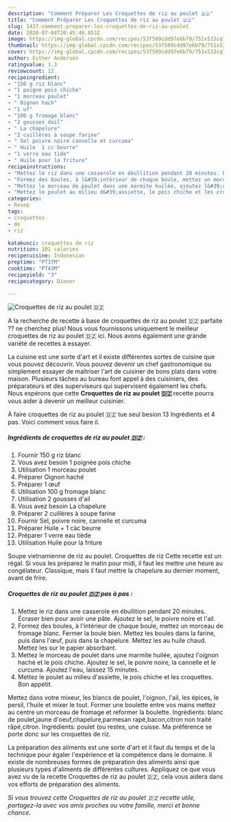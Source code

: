 ```yaml
---
description: "Comment Préparer Les Croquettes de riz au poulet 🇩🇿"
title: "Comment Préparer Les Croquettes de riz au poulet 🇩🇿"
slug: 1437-comment-preparer-les-croquettes-de-riz-au-poulet
date: 2020-07-04T20:45:46.853Z
image: https://img-global.cpcdn.com/recipes/53f509cdd97e6b79/751x532cq70/croquettes-de-riz-au-poulet-🇩🇿-photo-principale-de-la-recette.jpg
thumbnail: https://img-global.cpcdn.com/recipes/53f509cdd97e6b79/751x532cq70/croquettes-de-riz-au-poulet-🇩🇿-photo-principale-de-la-recette.jpg
cover: https://img-global.cpcdn.com/recipes/53f509cdd97e6b79/751x532cq70/croquettes-de-riz-au-poulet-🇩🇿-photo-principale-de-la-recette.jpg
author: Esther Anderson
ratingvalue: 3.3
reviewcount: 12
recipeingredient:
- "150 g riz blanc"
- "1 poigne pois chiche"
- "1 morceau poulet"
- " Oignon hach"
- "1 uf"
- "100 g fromage blanc"
- "2 gousses dail"
- " La chapelure"
- "2 cuillères à soupe farine"
- " Sel poivre noire cannelle et curcuma"
- " Huile  1 cc beurre"
- "1 verre eau tide"
- " Huile pour la friture"
recipeinstructions:
- "Mettez le riz dans une casserole en ébullition pendant 20 minutes. Écraser bien pour avoir une pâte. Ajoutez le sel, le poivre noire et l&#39;ail."
- "Formez des boules, à l&#39;intérieur de chaque boule, mettez un morceau de fromage blanc. Fermer la boule bien. Mettez les boules dans la farine, puis dans l&#39;œuf, puis dans la chapelure. Mettez les au huile chaud. Mettez les sur le papier absorbant."
- "Mettez le morceau de poulet dans une marmite huilée, ajoutez l&#39;oignon haché et le pois chiche. Ajoutez le sel, le poivre noire, la cannelle et le curcuma. Ajoutez l&#39;eau, laissez 15 minutes."
- "Mettez le poulet au milieu d&#39;assiette, le pois chiche et les croquettes. Bon appétit."
categories:
- Resep
tags:
- croquettes
- de
- riz

katakunci: croquettes de riz 
nutrition: 101 calories
recipecuisine: Indonesian
preptime: "PT37M"
cooktime: "PT43M"
recipeyield: "3"
recipecategory: Dinner

---
```



![Croquettes de riz au poulet 🇩🇿](https://img-global.cpcdn.com/recipes/53f509cdd97e6b79/751x532cq70/croquettes-de-riz-au-poulet-🇩🇿-photo-principale-de-la-recette.jpg)

A la recherche de recette à base de croquettes de riz au poulet 🇩🇿 parfaite ?? ne cherchez plus! Nous vous fournissons uniquement le meilleur croquettes de riz au poulet 🇩🇿 ici. Nous avons également une grande variété de recettes à essayer.

La cuisine est une sorte d'art et il existe différentes sortes de cuisine que vous pouvez découvrir. Vous pouvez devenir un chef gastronomique ou simplement essayer de maîtriser l'art de cuisiner de bons plats dans votre maison. Plusieurs tâches au bureau font appel à des cuisiniers, des préparateurs et des superviseurs qui supervisent également les chefs. Nous espérons que cette <strong> Croquettes de riz au poulet 🇩🇿 </strong> recette pourra vous aider à devenir un meilleur cuisinier.

<!--inarticleads1-->

À faire croquettes de riz au poulet 🇩🇿 tue seul besion 13 Ingrédients et 4 pas. Voici comment vous faire il.

##### Ingrédients de croquettes de riz au poulet 🇩🇿 :

1. Fournir 150 g riz blanc
1. Vous avez besoin 1 poignée pois chiche
1. Utilisation 1 morceau poulet
1. Préparer  Oignon haché
1. Préparer 1 œuf
1. Utilisation 100 g fromage blanc
1. Utilisation 2 gousses d&#39;ail
1. Vous avez besoin  La chapelure
1. Préparer 2 cuillères à soupe farine
1. Fournir  Sel, poivre noire, cannelle et curcuma
1. Préparer  Huile + 1 càc beurre
1. Préparer 1 verre eau tiède
1. Utilisation  Huile pour la friture


Soupe vietnamienne de riz au poulet. Croquettes de riz Cette recette est un régal. Si vous les préparez le matin pour midi, il faut les mettre une heure au congélateur. Classique, mais il faut mettre la chapelure au dernier moment, avant de frire. 

<!--inarticleads2-->

##### Croquettes de riz au poulet 🇩🇿 pas à pas :

1. Mettez le riz dans une casserole en ébullition pendant 20 minutes. Écraser bien pour avoir une pâte. Ajoutez le sel, le poivre noire et l&#39;ail.
1. Formez des boules, à l&#39;intérieur de chaque boule, mettez un morceau de fromage blanc. Fermer la boule bien. Mettez les boules dans la farine, puis dans l&#39;œuf, puis dans la chapelure. Mettez les au huile chaud. Mettez les sur le papier absorbant.
1. Mettez le morceau de poulet dans une marmite huilée, ajoutez l&#39;oignon haché et le pois chiche. Ajoutez le sel, le poivre noire, la cannelle et le curcuma. Ajoutez l&#39;eau, laissez 15 minutes.
1. Mettez le poulet au milieu d&#39;assiette, le pois chiche et les croquettes. Bon appétit.


Mettez dans votre mixeur, les blancs de poulet, l&#39;oignon, l&#39;ail, les épices, le persil, l&#39;huile et mixer le tout. Former une boulette entre vos mains mettez au centre un morceau de fromage et reformer la boulette. Ingrédients: blanc de poulet,jaune d&#39;oeuf,chapelure,parmesan rapé,bacon,citron non traité râpé,citron. Ingrédients: poulet (ou restes, une cuisse. Ma préférence se porte donc sur les croquettes de riz. 

<!--inarticleads1-->

<p>
La préparation des aliments est une sorte d'art et il faut du temps et de la technique pour égaler l'expérience et la compétence dans le domaine. Il existe de nombreuses formes de préparation des aliments ainsi que plusieurs types d'aliments de différentes cultures. Appliquez ce que vous avez vu de la recette Croquettes de riz au poulet 🇩🇿, cela vous aidera dans vos efforts de préparation des aliments.
</p>

<p>
<i>Si vous trouvez cette Croquettes de riz au poulet 🇩🇿 recette utile, partagez-la avec vos amis proches ou votre famille, merci et bonne chance.</i>
</p>
